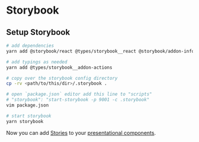 # Storybook

## Setup Storybook

```bash
# add dependencies
yarn add @storybook/react @types/storybook__react @storybook/addon-info react-docgen-typescript-webpack-plugin

# add typings as needed
yarn add @types/storybook__addon-actions

# copy over the storybook config directory
cp -rv <path/to/this/dir>/.storybook .

# open `package.json` editor add this line to "scripts"
# "storybook": "start-storybook -p 9001 -c .storybook"
vim package.json

# start storybook
yarn storybook
```

Now you can add [Stories](CREATE_STORIES.md) to your [presentational components](src/Components/COMPONENTS.md).
